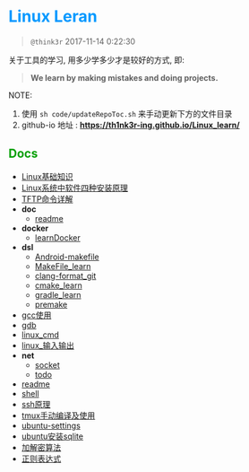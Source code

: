# <font color=#0099ff> **Linux Leran** </font>

> `@think3r` 2017-11-14 0:22:30

<!--
[![LICENSE](https://img.shields.io/badge/license-Anti%20996-blue.svg)](https://github.com/996icu/996.ICU/blob/master/LICENSE) [![996.icu](https://img.shields.io/badge/link-996.icu-red.svg)](https://996.icu)-->

关于工具的学习, 用多少学多少才是较好的方式, 即:
> **We learn by making mistakes and doing projects.** <br>

NOTE:

1. 使用 `sh code/updateRepoToc.sh` 来手动更新下方的文件目录
2. github-io 地址 : **<https://th1nk3r-ing.github.io/Linux_learn/>**

## <font color=#009A000> Docs </font>

<!-- TOC start -->

- [Linux基础知识](Linux基础知识.md)
- [Linux系统中软件四种安装原理](Linux系统中软件四种安装原理.md)
- [TFTP命令详解](TFTP命令详解.md)
- **doc**
  - [readme](doc/readme.md)
- **docker**
  - [learnDocker](docker/learnDocker.md)
- **dsl**
  - [Android-makefile](dsl/Android-makefile.md)
  - [MakeFile_learn](dsl/MakeFile_learn.md)
  - [clang-format_git](dsl/clang-format_git.md)
  - [cmake_learn](dsl/cmake_learn.md)
  - [gradle_learn](dsl/gradle_learn.md)
  - [premake](dsl/premake.md)
- [gcc使用](gcc使用.md)
- [gdb](gdb.md)
- [linux_cmd](linux_cmd.md)
- [linux_输入输出](linux_输入输出.md)
- **net**
  - [socket](net/socket.md)
  - [todo](net/todo.md)
- [readme](readme.md)
- [shell](shell.md)
- [ssh原理](ssh原理.md)
- [tmux手动编译及使用](tmux手动编译及使用.md)
- [ubuntu-settings](ubuntu-settings.md)
- [ubuntu安装sqlite](ubuntu安装sqlite.md)
- [加解密算法](加解密算法.md)
- [正则表达式](正则表达式.md)

<!-- TOC end -->
